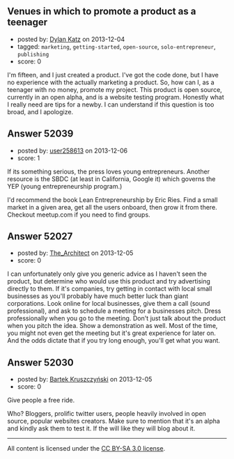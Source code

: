 ## Venues in which to promote a product as a teenager

- posted by: [Dylan Katz](https://stackexchange.com/users/-1/29899-dylan-katz) on 2013-12-04
- tagged: `marketing`, `getting-started`, `open-source`, `solo-entrepreneur`, `publishing`
- score: 0

<p>I'm fifteen, and I just created a product. I've got the code done, but I have no experience with the actually marketing a product. So, how can I, as a teenager with no money, promote my project. This product is open source, currently in an open alpha, and is a website testing program. Honestly what I really need are tips for a newby. I can understand if this question is too broad, and I apologize.</p>



## Answer 52039

- posted by: [user258613](https://stackexchange.com/users/-1/29950-user258613) on 2013-12-06
- score: 1

<p>If its something serious, the press  loves young entrepreneurs. Another resource is the SBDC (at least in California, Google it) which governs the YEP (young entrepreneurship program.) </p>

<p>I'd recommend the book Lean Entrepreneurship by Eric Ries. Find a small market in a given area, get all the users onboard, then grow it from there. Checkout meetup.com if you need to find groups.</p>



## Answer 52027

- posted by: [The_Architect](https://stackexchange.com/users/-1/29925-the-architect) on 2013-12-05
- score: 0

<p>I can unfortunately only give you generic advice as I haven't seen the product, but determine who would use this product and try advertising directly to them. If it's companies, try getting in contact with local small businesses as you'll probably have much better luck than giant corporations. Look online for local businesses, give them a call (sound professional), and ask to schedule a meeting for a businesses pitch. Dress professionally when you go to the meeting. Don't just talk about the product when you pitch the idea. Show a demonstration as well. Most of the time, you might not even get the meeting but it's great experience for later on. And the odds dictate that if you try long enough, you'll get what you want.</p>



## Answer 52030

- posted by: [Bartek Kruszczyński](https://stackexchange.com/users/-1/29926-bartek-kruszczy-ski) on 2013-12-05
- score: 0

<p>Give people a free ride.</p>

<p>Who? Bloggers, prolific twitter users, people heavily involved in open source, popular websites creators. Make sure to mention that it's an alpha and kindly ask them to test it. If the will like they will blog about it. </p>




---

All content is licensed under the [CC BY-SA 3.0 license](https://creativecommons.org/licenses/by-sa/3.0/).
